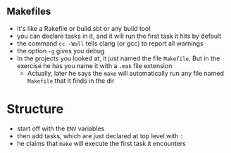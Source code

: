 Makefiles
---------
  - it's like a Rakefile or build.sbt or any build tool
  - you can declare tasks in it, and it will run the first task it hits by
    default
  - the command `cc -Wall` tells clang (or gcc) to report all warnings
  - the option `-g` gives you debug
  - In the projects you looked at, it just named the file `Makefile`. But in the
    exercise he has you name it with a `.mak` file extension
    - Actually, later he says the `make` will automatically run any file named
      `Makefile` that it finds in the dir

Structure
========
  - start off with the `ENV` variables
  - then add tasks, which are just declared at top level with `:`
  - he claims that `make` will execute the first task it encounters
